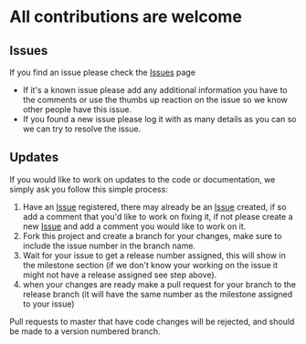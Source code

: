 # All contributions are welcome


## Issues
If you find an issue please check the [Issues](../../issues) page
- If it's a known issue please add any additional information you have to the comments or use the thumbs up reaction on the issue so we know other people have this issue.
- If you found a new issue please log it with as many details as you can so we can try to resolve the issue.

## Updates

If you would like to work on updates to the code or documentation, we simply ask you follow this simple process:
1. Have an [Issue](../../issues) registered, there may already be an [Issue](../../issues) created, if so add a comment that you'd like to work on fixing it, if not please create a new [Issue](../../issues) and add a comment you would like to work on it.
1. Fork this project and create a branch for your changes, make sure to include the issue number in the branch name.
1. Wait for your issue to get a release number assigned, this will show in the milestone section (if we don't know your working on the issue it might not have a release assigned see step above).
1. when your changes are ready make a pull request for your branch to the release branch (it will have the same number as the milestone assigned to your issue)

Pull requests to master that have code changes will be rejected, and should be made to a version numbered branch.
